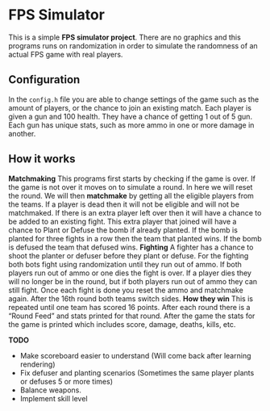 # FPS Simulator
This is a simple **FPS simulator project**. There are no graphics and this programs runs on randomization in order to simulate the randomness of an actual FPS game with real players. 

## **Configuration**

In the `config.h` file you are able to change settings of the game such as the amount of players, or the chance to join an existing match. Each player is given a gun and 100 health. They have a chance of getting 1 out of 5 gun. Each gun has unique stats, such as more ammo in one or more damage in another.

## **How it works**
**Matchmaking**
This programs first starts by checking if the game is over. If the game is not over it moves on to simulate a round. In here we will reset the round. We will then **matchmake** by getting all the eligible players from the teams. If a player is dead then it will not be eligible and will not be matchmaked. If there is an extra player left over then it will have a chance to be added to an existing fight. This extra player that joined will have a chance to Plant or Defuse the bomb if already planted. If the bomb is planted for three fights in a row then the team that planted wins. If the bomb is defused the team that defused wins. 
**Fighting**
A fighter has a chance to shoot the planter or defuser before they plant or defuse. For the fighting both bots fight using randomization until they run out of ammo. If both players run out of ammo or one dies the fight is over. If a player dies they will no longer be in the round, but if both players run out of ammo they can still fight. Once each fight is done you reset the ammo and matchmake again. After the 16th round both teams switch sides. 
**How they win**
This is repeated until one team has scored 16 points. After each round there is a “Round Feed” and stats printed for that round. After the game the stats for the game is printed which includes score, damage, deaths, kills, etc.

**TODO**
 - Make scoreboard easier to understand (Will come back after learning rendering) 
 - Fix defuser and planting scenarios (Sometimes the same player plants or defuses 5 or more times) 
 - Balance weapons. 
 - Implement skill level
